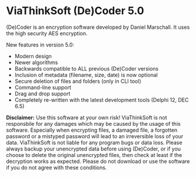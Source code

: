
# ViaThinkSoft (De)Coder 5.0

(De)Coder is an encryption software developed by Daniel Marschall. It uses the high security AES encryption.

New features in version 5.0:

- Modern design
- Newer algorithms
- Backwards compatible to ALL previous (De)Coder versions
- Inclusion of metadata (filename, size, date) is now optional
- Secure deletion of files and folders (only in CLI tool)
- Command-line support
- Drag and drop support
- Completely re-written with the latest development tools (Delphi 12, DEC 6.5)


**Disclaimer:** Use this software at your own risk! ViaThinkSoft is not responsbile for any damages which
may be caused by the usage of this software. Especially when encrypting files, a damaged file,
a forgotten password or a mistyped password will lead to an irreversible loss of your data.
ViaThinkSoft is not liable for any program bugs or data loss.
Please always backup your unencrypted data before using (De)Coder, or if you choose to delete the
original unencrypted files, then check at least if the decryption works as expected.
Please do not download or use the software if you do not agree with these conditions.
